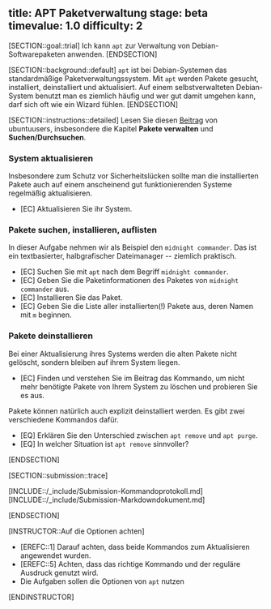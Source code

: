 title: APT Paketverwaltung
stage: beta
timevalue: 1.0
difficulty: 2
---

[SECTION::goal::trial]
Ich kann `apt` zur Verwaltung von Debian-Softwarepaketen anwenden.
[ENDSECTION]

[SECTION::background::default]
`apt` ist bei Debian-Systemen das standardmäßige Paketverwaltungssystem. Mit `apt` werden Pakete 
gesucht, installiert, deinstalliert und aktualisiert.
Auf einem selbstverwalteten Debian-System benutzt man es ziemlich häufig und wer gut damit
umgehen kann, darf sich oft wie ein Wizard fühlen.
[ENDSECTION]

[SECTION::instructions::detailed]
Lesen Sie diesen [Beitrag](https://wiki.ubuntuusers.de/apt/apt/) von ubuntuusers, 
insbesondere die Kapitel **Pakete verwalten** und **Suchen/Durchsuchen**.


### System aktualisieren

Insbesondere zum Schutz vor Sicherheitslücken sollte man die installierten Pakete
auch auf einem anscheinend gut funktionierenden Systeme regelmäßig aktualisieren.

- [EC] Aktualisieren Sie ihr System.


### Pakete suchen, installieren, auflisten

In dieser Aufgabe nehmen wir als Beispiel den `midnight commander`. 
Das ist ein textbasierter, halbgrafischer Dateimanager -- ziemlich praktisch.

- [EC] Suchen Sie mit `apt` nach dem Begriff `midnight commander`.
- [EC] Geben Sie die Paketinformationen des Paketes von `midnight commander` aus.
- [EC] Installieren Sie das Paket.
- [EC] Geben Sie die Liste aller installierten(!) Pakete aus, deren Namen mit `m` beginnen.


### Pakete deinstallieren

Bei einer Aktualisierung ihres Systems werden die alten Pakete nicht gelöscht, sondern bleiben auf ihrem System liegen.

- [EC] Finden und verstehen Sie im Beitrag das Kommando, um nicht mehr benötigte 
  Pakete von Ihrem System zu löschen und probieren Sie es aus.

Pakete können natürlich auch explizit deinstalliert werden. Es gibt zwei verschiedene Kommandos dafür.

- [EQ] Erklären Sie den Unterschied zwischen `apt remove` und `apt purge`.
- [EQ] In welcher Situation ist `apt remove` sinnvoller?

[ENDSECTION]

[SECTION::submission::trace]

[INCLUDE::/_include/Submission-Kommandoprotokoll.md]
[INCLUDE::/_include/Submission-Markdowndokument.md]

[ENDSECTION]

[INSTRUCTOR::Auf die Optionen achten]

- [EREFC::1] Darauf achten, dass beide Kommandos zum Aktualisieren angewendet wurden.
- [EREFC::5] Achten, dass das richtige Kommando und der reguläre Ausdruck genutzt wird.
- Die Aufgaben sollen die Optionen von `apt` nutzen

[ENDINSTRUCTOR]